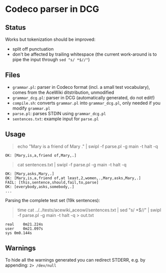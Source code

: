 Codeco parser in DCG
====================

Status
------

Works but tokenization should be improved:

  - split off punctuation
  - don't be affected by trailing whitespace (the current work-around is to pipe the input through `sed "s/ *$//"`)

Files
-----

  - `grammar.pl`: parser in Codeco format (incl. a small test vocabulary), comes from the AceWiki ditstribution, unmodified
  - `grammar_dcg.pl`: parser in DCG (automatically generated, do not edit!)
  - `compile.sh`: converts `grammar.pl` into `grammar_dcg.pl`, only needed if you modify `grammar.pl`
  - `parse.pl`: parses STDIN using `grammar_dcg.pl`
  - `sentences.txt`: example input for `parse.pl`

Usage
-----

> echo "Mary is a friend of Mary ." | swipl -f parse.pl -g main -t halt -q

	OK: [Mary,is,a,friend of,Mary,.]

> cat sentences.txt | swipl -f parse.pl -g main -t halt -q

	OK: [Mary,asks,Mary,.]
	OK: [Mary,is,a,friend of,at least,2,women,.,Mary,asks,Mary,.]
	FAIL: [this,sentence,should,fail,to,parse]
	OK: [everybody,asks,somebody,.]
	...

Parsing the complete test set (19k sentences):

> time cat ../../tests/acewiki_aceowl/sentences.txt | sed "s/ *$//" | swipl -f parse.pl -g main -t halt -q > out.txt

	real	0m21.224s
	user	0m21.097s
	sys	0m0.144s
	
## Warnings

To hide all the warnings generated you can redirect STDERR, e.g. by appending:  `2> /dev/null`

